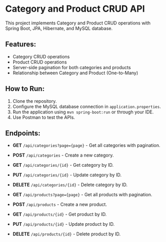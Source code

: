 # Category and Product CRUD API

This project implements Category and Product CRUD operations with Spring Boot, JPA, Hibernate, and MySQL database.

## Features:
- Category CRUD operations
- Product CRUD operations
- Server-side pagination for both categories and products
- Relationship between Category and Product (One-to-Many)

## How to Run:
1. Clone the repository.
2. Configure the MySQL database connection in `application.properties`.
3. Run the application using `mvn spring-boot:run` or through your IDE.
4. Use Postman to test the APIs.

## Endpoints:
- **GET** `/api/categories?page={page}` - Get all categories with pagination.
- **POST** `/api/categories` - Create a new category.
- **GET** `/api/categories/{id}` - Get category by ID.
- **PUT** `/api/categories/{id}` - Update category by ID.
- **DELETE** `/api/categories/{id}` - Delete category by ID.

- **GET** `/api/products?page={page}` - Get all products with pagination.
- **POST** `/api/products` - Create a new product.
- **GET** `/api/products/{id}` - Get product by ID.
- **PUT** `/api/products/{id}` - Update product by ID.
- **DELETE** `/api/products/{id}` - Delete product by ID.

